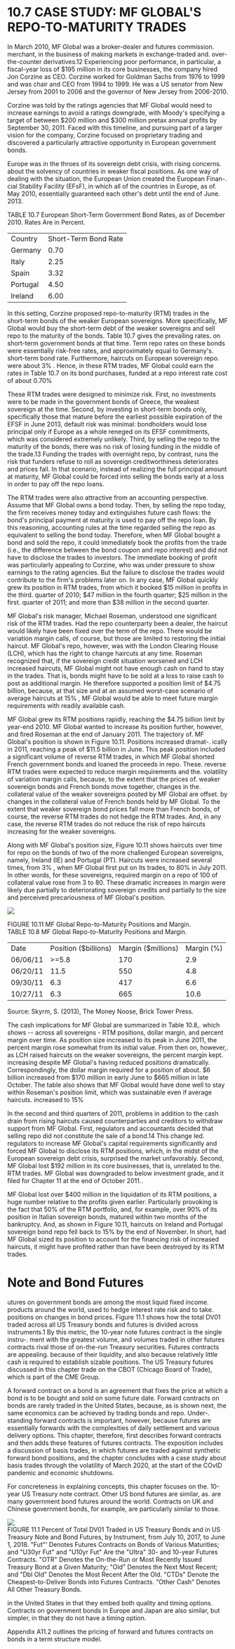 # 10.7 CASE STUDY: MF GLOBAL'S REPO-TO-MATURITY TRADES  

In March 2010, MF Global was a broker-dealer and futures commission. merchant, in the business of making markets in exchange-traded and. over-the-counter derivatives.12 Experiencing poor performance, in particular, a fiscal-year loss of $\$195$ million in its core businesses, the company hired Jon Corzine as CEO. Corzine worked for Goldman Sachs from 1976 to 1999 and was chair and CEO from 1994 to 1999. He was a US senator from New Jersey from 2001 to 2006 and the governor of New Jersey from 2006-2010.  

Corzine was told by the ratings agencies that MF Global would need to increase earnings to avoid a ratings downgrade, with Moody's specifying a target of between $\$200$ million and $\$300$ million pretax annual profits by September 30, 2011. Faced with this timeline, and pursuing part of a larger vision for the company, Corzine focused on proprietary trading and discovered a particularly attractive opportunity in European government bonds.  

Europe was in the throes of its sovereign debt crisis, with rising concerns. about the solvency of countries in weaker fiscal positions. As one way of dealing with the situation, the European Union created the European Finan-. cial Stability Facility (EFsF), in which all of the countries in Europe, as of. May 2010, essentially guaranteed each other's debt until the end of June. 2013.  

TABLE 10.7 European Short-Term Government Bond Rates, as of December 2010. Rates Are in Percent.   


<html><body><table><tr><td>Country</td><td>Short-Term Bond Rate</td></tr><tr><td>Germany</td><td>0.70</td></tr><tr><td>Italy</td><td>2.25</td></tr><tr><td>Spain</td><td>3.32</td></tr><tr><td>Portugal</td><td>4.50</td></tr><tr><td>Ireland</td><td>6.00</td></tr></table></body></html>  

In this setting, Corzine proposed repo-to-maturity (RTM) trades in the short-term bonds of the weaker European sovereigns. More specifically, MF Global would buy the short-term debt of the weaker sovereigns and sell repo to the maturity of the bonds. Table 10.7 gives the prevailing rates. on short-term government bonds at that time. Term repo rates on these bonds were essentially risk-free rates, and approximately equal to Germany's. short-term bond rate. Furthermore, haircuts on European sovereign repo. were about $3\%$ . Hence, in these RTM trades, MF Global could earn the rates in Table 10.7 on its bond purchases, funded at a repo interest rate cost of about $0.70\%$  

These RTM trades were designed to minimize risk. First, no investments were to be made in the government bonds of Greece, the weakest sovereign at the time. Second, by investing in short-term bonds only, specifically those that mature before the earliest possible expiration of the EFSF in June 2013, default risk was minimal: bondholders would lose principal only if Europe as a whole reneged on its EFSF commitments, which was considered extremely unlikely. Third, by selling the repo to the maturity of the bonds, there was no risk of losing funding in the middle of the trade.13 Funding the trades with overnight repo, by contrast, runs the risk that funders refuse to roll as sovereign creditworthiness deteriorates and prices fall. In that scenario, instead of realizing the full principal amount at maturity, MF Global could be forced into selling the bonds early at a loss in order to pay off the repo loans.  

The RTM trades were also attractive from an accounting perspective. Assume that MF Global owns a bond today. Then, by selling the repo today, the firm receives money today and extinguishes future cash flows: the bond's principal payment at maturity is used to pay off the repo loan. By this reasoning, accounting rules at the time regarded selling the repo as equivalent to selling the bond today. Therefore, when MF Global bought a bond and sold the repo, it could immediately book the profits from the trade (i.e., the difference between the bond coupon and repo interest) and did not have to disclose the trades to investors. The immediate booking of profit was particularly appealing to Corzine, who was under pressure to show earnings to the rating agencies. But the failure to disclose the trades would contribute to the firm's problems later on. In any case, MF Global quickly grew its position in RTM trades, from which it booked $\$15$ million in profits in the third. quarter of 2010; $\$47$ million in the fourth quarter; $\$25$ million in the first. quarter of 2011; and more than $\$38$ million in the second quarter.  

MF Global's risk manager, Michael Roseman, understood one significant risk of the RTM trades. Had the repo counterparty been a dealer, the haircut would likely have been fixed over the term of the repo. There would be variation margin calls, of course, but those are limited to restoring the initial haircut. MF Global's repo, however, was with the London Clearing House (LCH), which has the right to change haircuts at any time. Roseman recognized that, if the sovereign credit situation worsened and LCH increased haircuts, MF Global might not have enough cash on hand to stay in the trades. That is, bonds might have to be sold at a loss to raise cash to post as additional margin. He therefore supported a position limit of $\$4.75$ billion, because, at that size and at an assumed worst-case scenario of average haircuts at $15\%$ , MF Global would be able to meet future margin requirements with readily available cash.  

MF Global grew its RTM positions rapidly, reaching the $\$4.75$ billion limit by year-end 2010. MF Global wanted to increase its position further, however, and fired Roseman at the end of January 2011. The trajectory of. MF Global's position is shown in Figure 10.11. Positions increased dramat-. ically in 2011, reaching a peak of $\$11.5$ billion in June. This peak position included a significant volume of reverse RTM trades, in which MF Global shorted French government bonds and loaned the proceeds in repo. These. reverse RTM trades were expected to reduce margin requirements and the. volatility of variation margin calls, because, to the extent that the prices of. weaker sovereign bonds and French bonds move together, changes in the. collateral value of the weaker sovereigns posted by MF Global are offset. by changes in the collateral value of French bonds held by MF Global. To the extent that weaker sovereign bond prices fall more than French bonds, of course, the reverse RTM trades do not hedge the RTM trades. And, in any case, the reverse RTM trades do not reduce the risk of repo haircuts increasing for the weaker sovereigns.  

Along with MF Global's position size, Figure 10.11 shows haircuts over time for repo on the bonds of two of the more challenged European sovereigns, namely, Ireland (IE) and Portugal (PT). Haircuts were increased several times, from $3\%$ , when MF Global first put on its trades, to $80\%$ in July 2011. In other words, for these sovereigns, required margin on a repo of 100 of collateral value rose from 3 to 80. These dramatic increases in margin were likely due partially to deteriorating sovereign credits and partially to the size and perceived precariousness of MF Global's position.  

![](6c1dd49694538b7012adc36da3929f55a929d775432bd79405a6f083470409c1.jpg)  

FIGURE 10.11 MF Global Repo-to-Maturity Positions and Margin.   
TABLE 10.8 MF Global Repo-to-Maturity Positions and Margin.   


<html><body><table><tr><td>Date</td><td>Position ($billions)</td><td>Margin ($millions)</td><td>Margin (%)</td></tr><tr><td>06/06/11</td><td>>=5.8</td><td>170</td><td>2.9</td></tr><tr><td>06/20/11</td><td>11.5</td><td>550</td><td>4.8</td></tr><tr><td>09/30/11</td><td>6.3</td><td>417</td><td>6.6</td></tr><tr><td>10/27/11</td><td>6.3</td><td>665</td><td>10.6</td></tr></table></body></html>

Source: Skyrm, S. (2013), The Money Noose, Brick Tower Press.  

The cash implications for MF Global are summarized in Table 10.8,. which shows -- across all sovereigns - RTM positions, dollar margin, and percent margin over time. As position size increased to its peak in June 2011, the percent margin rose somewhat from its initial value. From then on, however,. as LCH raised haircuts on the weaker sovereigns, the percent margin kept. increasing despite MF Global's having reduced positions dramatically. Correspondingly, the dollar margin required for a position of about. $\$6$ billion increased from $\$170$ million in early June to $\$665$ million in late October. The table also shows that MF Global would have done well to stay within Roseman's position limit, which was sustainable even if average haircuts. increased to $15\%$  

In the second and third quarters of 2011, problems in addition to the cash drain from rising haircuts caused counterparties and creditors to withdraw support from MF Global. First, regulators and accountants decided that selling repo did not constitute the sale of a bond.14 This change led. regulators to increase MF Global's capital requirements significantly and forced MF Global to disclose its RTM positions, which, in the midst of the European sovereign debt crisis, surprised the market unfavorably. Second, MF Global lost $\$192$ million in its core businesses, that is, unrelated to the. RTM trades. MF Global was downgraded to below investment grade, and it filed for Chapter 11 at the end of October 2011..  

MF Global lost over $\$400$ million in the liquidation of its RTM positions, a huge number relative to the profits given earlier. Particularly provoking is the fact that $50\%$ of the RTM portfolio, and, for example, over $90\%$ of its position in Italian sovereign bonds, matured within two months of the bankruptcy. And, as shown in Figure 10.11, haircuts on Ireland and Portugal sovereign bond repo fell back to $15\%$ by the end of November. In short, had MF Global sized its position to account for the financing risk of increased haircuts, it might have profited rather than have been destroyed by its RTM trades.  

# Note and Bond Futures  

utures on government bonds are among the most liquid fixed income. products around the world, used to hedge interest rate risk and to take. positions on changes in bond prices. Figure 11.1 shows how the total DV01 traded across all US Treasury bonds and futures is divided across instruments.1 By this metric, the 10-year note futures contract is the single instru-. ment with the greatest volume, and volumes traded in other futures contracts rival those of on-the-run Treasury securities. Futures contracts are appealing. because of their liquidity, and also because relatively little cash is required to establish sizable positions. The US Treasury futures discussed in this chapter trade on the CBOT (Chicago Board of Trade), which is part of the CME Group.  

A forward contract on a bond is an agreement that fixes the price at which a bond is to be bought and sold on some future date. Forward contracts on bonds are rarely traded in the United States, because, as is shown next, the same economics can be achieved by trading bonds and repo. Under-. standing forward contracts is important, however, because futures are essentially forwards with the complexities of daily settlement and various delivery options. This chapter, therefore, first describes forward contracts and then adds these features of futures contracts. The exposition includes a discussion of basis trades, in which futures are traded against synthetic forward bond positions, and the chapter concludes with a case study about basis trades through the volatility of March 2020, at the start of the COvID pandemic and economic shutdowns.  

For concreteness in explaining concepts, this chapter focuses on the. 10-year US Treasury note contract. Other US bond futures are similar, as. are many government bond futures around the world. Contracts on UK and Chinese government bonds, for example, are particularly similar to those.  

![](ca8a7412b9c28de90b0081dfcef1d60588fd2afe1eb6d1f2916ccd499458fc73.jpg)  
FIGURE 11.1 Percent of Total DV01 Traded in US Treasury Bonds and in US Treasury Note and Bond Futures, by Instrument, from July 10, 2017, to June 1, 2018. "Fut"' Denotes Futures Contracts on Bonds of Various Maturities; and "U30yr Fut" and "U10yr Fut" Are the "Ultra" 30- and 10-year Futures Contracts. "OTR" Denotes the On-the-Run or Most Recently Issued Treasury Bond at a Given Maturity; "Old" Denotes the Next Most Recent; and "Dbl Old" Denotes the Most Recent After the Old. "CTDs" Denote the Cheapest-to-Deliver Bonds into Futures Contracts. "Other Cash" Denotes All Other Treasury Bonds.  

in the United States in that they embed both quality and timing options. Contracts on government bonds in Europe and Japan are also similar, but simpler, in that they do not have a timing option.  

Appendix A11.2 outlines the pricing of forward and futures contracts on bonds in a term structure model.  
